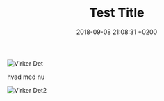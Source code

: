 ﻿---
layout: post
title:  "Test Title"
date:   2018-09-08 21:08:31 +0200
categories: jekyll update
---


<p><img src="https://cyberforsvardervirker.dk/assets/Capture.PNG" alt="Virker Det" /></p>


hvad med nu



<p><img src="https://cyberforsvardervirker.dk/assets/1.PNG" alt="Virker Det2" /></p>
